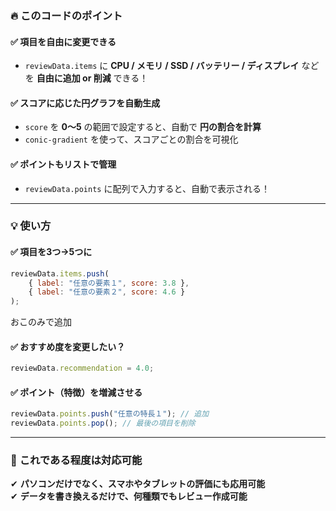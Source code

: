### 🔥 このコードのポイント  

#### ✅ **項目を自由に変更できる**  
- `reviewData.items` に **CPU / メモリ / SSD / バッテリー / ディスプレイ** などを **自由に追加 or 削減** できる！  

#### ✅ **スコアに応じた円グラフを自動生成**  
- `score` を **0～5** の範囲で設定すると、自動で **円の割合を計算**  
- `conic-gradient` を使って、スコアごとの割合を可視化  

#### ✅ **ポイントもリストで管理**  
- `reviewData.points` に配列で入力すると、自動で表示される！ 

---

### 💡 **使い方**  

#### ✅ **項目を3つ→5つに**  
```js
reviewData.items.push(
    { label: "任意の要素１", score: 3.8 },
    { label: "任意の要素２", score: 4.6 }
);
```
おこのみで追加



#### ✅ **おすすめ度を変更したい？**  
```js
reviewData.recommendation = 4.0;
```

#### ✅ **ポイント（特徴）を増減させる**  
```js
reviewData.points.push("任意の特長１"); // 追加
reviewData.points.pop(); // 最後の項目を削除
```

---

### 🌟 **これである程度は対応可能**  

✔ **パソコンだけでなく、スマホやタブレットの評価にも応用可能**  
✔ **データを書き換えるだけで、何種類でもレビュー作成可能**  
  
